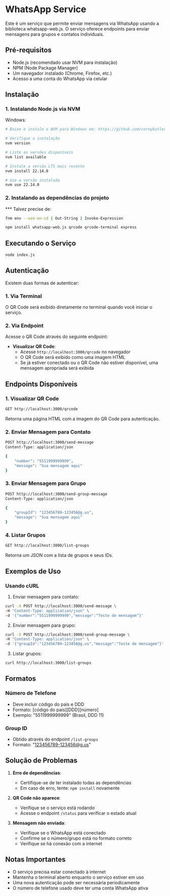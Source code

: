 # WhatsApp Service

Este é um serviço que permite enviar mensagens via WhatsApp usando a biblioteca whatsapp-web.js. O serviço oferece endpoints para enviar mensagens para grupos e contatos individuais.

## Pré-requisitos

- Node.js (recomendado usar NVM para instalação)
- NPM (Node Package Manager)
- Um navegador instalado (Chrome, Firefox, etc.)
- Acesso a uma conta do WhatsApp via celular

## Instalação

### 1. Instalando Node.js via NVM

Windows:
```bash
# Baixe e instale o NVM para Windows em: https://github.com/coreybutler/nvm-windows/releases

# Verifique a instalação
nvm version

# Liste as versões disponíveis
nvm list available

# Instale a versão LTS mais recente
nvm install 22.14.0

# Use a versão instalada
nvm use 22.14.0
```

### 2. Instalando as dependências do projeto
*** Talvez precise de:
```bash
fnm env --use-on-cd | Out-String | Invoke-Expression
```

```bash
npm install whatsapp-web.js qrcode qrcode-terminal express
```

## Executando o Serviço

```bash
node index.js
```

## Autenticação

Existem duas formas de autenticar:

### 1. Via Terminal
O QR Code será exibido diretamente no terminal quando você iniciar o serviço.

### 2. Via Endpoint
Acesse o QR Code através do seguinte endpoint:

- **Visualizar QR Code**: 
  - Acesse `http://localhost:3000/qrcode` no navegador
  - O QR Code será exibido como uma imagem HTML
  - Se já estiver conectado ou o QR Code não estiver disponível, uma mensagem apropriada será exibida

## Endpoints Disponíveis

### 1. Visualizar QR Code
```bash
GET http://localhost:3000/qrcode
```
Retorna uma página HTML com a imagem do QR Code para autenticação.

### 2. Enviar Mensagem para Contato
```bash
POST http://localhost:3000/send-message
Content-Type: application/json

{
    "number": "5511999999999",
    "message": "Sua mensagem aqui"
}
```

### 3. Enviar Mensagem para Grupo
```bash
POST http://localhost:3000/send-group-message
Content-Type: application/json

{
    "groupId": "123456789-123456@g.us",
    "message": "Sua mensagem aqui"
}
```

### 4. Listar Grupos
```bash
GET http://localhost:3000/list-groups
```
Retorna um JSON com a lista de grupos e seus IDs.

## Exemplos de Uso

### Usando cURL

1. Enviar mensagem para contato:
```bash
curl -X POST http://localhost:3000/send-message \
-H "Content-Type: application/json" \
-d '{"number":"5511999999999","message":"Teste de mensagem"}'
```

2. Enviar mensagem para grupo:
```bash
curl -X POST http://localhost:3000/send-group-message \
-H "Content-Type: application/json" \
-d '{"groupId":"123456789-123456@g.us","message":"Teste de mensagem"}'
```

3. Listar grupos:
```bash
curl http://localhost:3000/list-groups
```

## Formatos

### Número de Telefone
- Deve incluir código do país e DDD
- Formato: [código do país][DDD][número]
- Exemplo: "5511999999999" (Brasil, DDD 11)

### Group ID
- Obtido através do endpoint `/list-groups`
- Formato: "123456789-123456@g.us"

## Solução de Problemas

1. **Erro de dependências**: 
   - Certifique-se de ter instalado todas as dependências
   - Em caso de erro, tente: `npm install` novamente

2. **QR Code não aparece**: 
   - Verifique se o serviço está rodando
   - Acesse o endpoint `/status` para verificar o estado atual

3. **Mensagem não enviada**: 
   - Verifique se o WhatsApp está conectado
   - Confirme se o número/grupo está no formato correto
   - Verifique se há conexão com a internet

## Notas Importantes

- O serviço precisa estar conectado à internet
- Mantenha o terminal aberto enquanto o serviço estiver em uso
- Uma nova autenticação pode ser necessária periodicamente
- O número de telefone usado deve ter uma conta WhatsApp ativa 